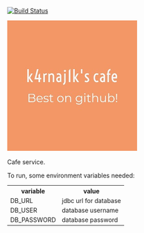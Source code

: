 [![Build Status](https://app.travis-ci.com/k4rnaj1k/best-cafe.svg?token=y64nymv4bg4ZJxLarA5L&branch=master)](https://app.travis-ci.com/k4rnaj1k/best-cafe)

![cafe image](img/cafe_logo.jpeg)

Cafe service.

To run, some environment variables needed:
<table>
<th>variable</th><th>value</th>
<tr><td>DB_URL</td><td>jdbc url for database</tr><tr><td>DB_USER</td><td>database username</tr><tr><td>DB_PASSWORD</td><td>database password</td></tr></table>